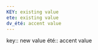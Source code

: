 ```yaml
---
KEY: existing value
ete: existing value
dv_été: accent value
---
```


key:: new value
été:: accent value